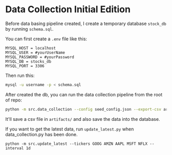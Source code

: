 # Data Collection Initial Edition 

Before data basing pipeline created, I create a temporary database `stock_db` by running `schema.sql`.

You can first create a `.env` file like this:
```
MYSQL_HOST = localhost
MYSQL_USER = #yourUserName
MYSQL_PASSWORD = #yourPassword
MYSQL_DB = stocks_db
MYSQL_PORT = 3306
```

Then run this:

```bash
mysql -u username -p < schema.sql
```

After created the db, you can run the data collection pipeline from the root of repo:
```bash
python -m src.data_collection --config seed_config.json --export-csv artifacts/test_collection.csv
```
It'll save a csv file in `artifacts/` and also save the data into the database.

If you want to get the latest data, run `update_latest.py` when data_collection.py has been done.
```
python -m src.update_latest --tickers GOOG AMZN AAPL MSFT NFLX --interval 1d
```